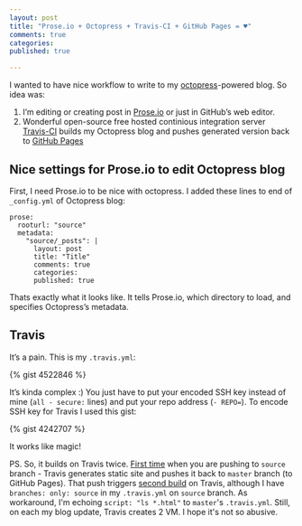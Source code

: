 ```yaml
---
layout: post
title: "Prose.io + Octopress + Travis-CI + GitHub Pages = ♥"
comments: true
categories: 
published: true

---
```


I wanted to have nice workflow to write to my [octopress](http://octopress.org)-powered blog. So idea was:

1. I’m editing or creating post in [Prose.io](http://prose.io) or just in GitHub’s web editor.
2. Wonderful open-source free hosted continious integration server [Travis-CI](https://travis-ci.org/) builds my Octopress blog and pushes generated version back to [GitHub Pages](http://pages.github.com/)


<!-- more -->

## Nice settings for Prose.io to edit Octopress blog

First, I need Prose.io to be nice with octopress. I added these lines to end of `_config.yml` of Octopress blog:


```
prose:
  rooturl: "source"
  metadata:
    "source/_posts": |
      layout: post
      title: "Title"
      comments: true
      categories: 
      published: true
```

Thats exactly what it looks like. It tells Prose.io, which directory to load, and specifies Octopress’s metadata.

## Travis

It’s a pain. This is my `.travis.yml`:

{% gist 4522846 %}

It’s kinda complex :) You just have to put your encoded SSH key instead of mine (`all - secure:` lines) and put your repo address (`- REPO=`). To encode SSH key for Travis I used this gist:

{% gist 4242707 %}

It works like magic!

PS. So, it builds on Travis twice. [First time](https://travis-ci.org/darvin/darvin.github.com/builds/4121753) when you are pushing to `source` branch - Travis generates static site and pushes it back to `master` branch (to GitHub Pages). That push triggers [second build](https://travis-ci.org/darvin/darvin.github.com/builds/4121777) on Travis, although I have `branches: only: source` in my `.travis.yml` on `source` branch. As workaround, I'm echoing `script: "ls *.html"` to `master`'s `.travis.yml`. Still, on each my blog update, Travis creates 2 VM. I hope it's not so abusive.